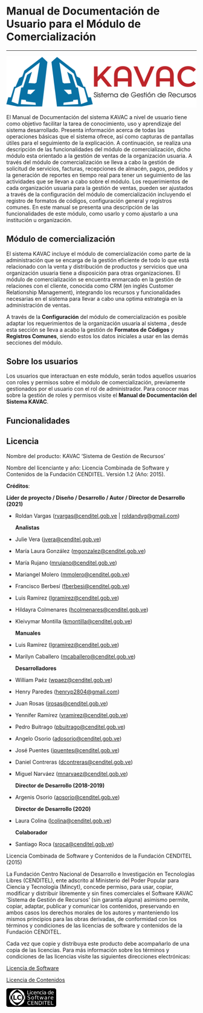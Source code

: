 # Manual de Documentación de Usuario para el Módulo de Comercialización
***********************************************************************

![Screenshot](img/logokavac.png#imagen)

El Manual de Documentación del sistema KAVAC a nivel de usuario tiene como objetivo facilitar la tarea de conocimiento, uso y aprendizaje del sistema desarrollado. Presenta información acerca de todas las operaciones básicas que el sistema ofrece, así como capturas de pantallas útiles para el seguimiento de la explicación. A continuación, se realiza una descripción de las funcionalidades del módulo de comercialización, dicho módulo esta orientado a la gestión de ventas de la organización usuaria.  A través del módulo de comercialización se lleva a cabo la gestión de solicitud de servicios, facturas, recepciones de almacén, pagos, pedidos y la generación de reportes en tiempo real para tener un seguimiento de las actividades que se llevan a cabo sobre el módulo. Los requerimientos de cada organización usuaria para la gestión de ventas, pueden ser ajustados a través de la configuración del módulo de comercialización incluyendo el registro de formatos de códigos, configuración general y registros comunes. En este manual se presenta una descripción de las funcionalidades de este módulo, como usarlo y como ajustarlo a una institución u organización.  

## Módulo de comercialización

El sistema KAVAC incluye el módulo de comercialización como parte de la administración que se encarga de la gestión eficiente de todo lo que está relacionado con la venta y distribución de productos y servicios que una organización usuaria tiene a disposición para otras organizaciones. El módulo de comercialización se encuentra enmarcado en la gestión de relaciones con el cliente, conocida como CRM (en inglés Customer Relationship Management), integrando los recursos y funcionalidades necesarias en el sistema para llevar a cabo una optima estrategia en la administración de ventas.   

A través de la **Configuración** del módulo de comercialización es posible adaptar los requerimientos de la organización usuaria al sistema , desde esta sección se lleva a acabo la gestión de **Formatos de Códigos** y **Registros Comunes**, siendo estos los datos iniciales a usar en las demás secciones del módulo. 




## Sobre los usuarios

Los usuarios que interactuan en este módulo, serán todos aquellos usuarios con roles y permisos sobre el módulo de comercialización, previamente gestionados por el usuario con el rol de administrador. Para conocer mas sobre la gestión de roles y permisos visite el **Manual de Documentación del Sistema KAVAC**.


## Funcionalidades


## Licencia

Nombre del producto: KAVAC ‘Sistema de Gestión de Recursos’

   Nombre del licenciante y año: Licencia Combinada de Software y Contenidos de la Fundación CENDITEL. Versión 1.2 (Año: 2015).

   **Créditos**: 
   
   **Líder de proyecto / Diseño / Desarrollo / Autor / Director de Desarrollo (2021)**

- Roldan Vargas (rvargas@cenditel.gob.ve | roldandvg@gmail.com)

   **Analistas**

- Julie Vera (jvera@cenditel.gob.ve)
- María Laura González (mgonzalez@cenditel.gob.ve)
- María Rujano (mrujano@cenditel.gob.ve)
- Mariangel Molero (mmolero@cenditel.gob.ve)
- Francisco Berbesí (fberbesi@cenditel.gob.ve)
- Luis Ramírez (lgramirez@cenditel.gob.ve)
- Hildayra Colmenares (hcolmenares@cenditel.gob.ve)
- Kleivymar Montilla (kmontilla@cenditel.gob.ve)

   **Manuales**

- Luis Ramírez (lgramirez@cenditel.gob.ve)
- Marilyn Caballero (mcaballero@cenditel.gob.ve)

   **Desarrolladores**

- William Paéz (wpaez@cenditel.gob.ve)
- Henry Paredes (henryp2804@gmail.com)
- Juan Rosas (jrosas@cenditel.gob.ve)
- Yennifer Ramírez (yramirez@cenditel.gob.ve)
- Pedro Buitrago (pbuitrago@cenditel.gob.ve)
- Angelo Osorio (adosorio@cenditel.gob.ve)
- José Puentes (jpuentes@cenditel.gob.ve)
- Daniel Contreras (dcontreras@cenditel.gob.ve)
- Miguel Narváez (mnarvaez@cenditel.gob.ve)

   **Director de Desarrollo (2018-2019)**

- Argenis Osorio (aosorio@cenditel.gob.ve)
   
   **Director de Desarrollo (2020)**
   
- Laura Colina (lcolina@cenditel.gob.ve)

   **Colaborador**

- Santiago Roca (sroca@cenditel.gob.ve)


Licencia Combinada de Software y Contenidos de la Fundación CENDITEL (2015)  


La Fundación Centro Nacional de Desarrollo e Investigación en Tecnologías Libres (CENDITEL), ente adscrito al Ministerio del Poder Popular para  Ciencia y Tecnología (Mincyt), concede permiso, para usar, copiar, modificar y distribuir libremente y sin fines comerciales el Software KAVAC ‘Sistema de Gestión de Recursos’ (sin garantía alguna) asimismo permite, copiar, adaptar, publicar y comunicar los contenidos, preservando en ambos casos los derechos morales de los autores y manteniendo los mismos principios para las obras derivadas, de conformidad con los términos y condiciones de las licencias de software y contenidos de la Fundación CENDITEL.


Cada vez que copie y distribuya este producto debe acompañarlo de una copia de las licencias. Para más información sobre los términos y condiciones de las licencias visite las siguientes direcciones electrónicas:  


[Licencia de Software](https://conocimientolibre.cenditel.gob.ve/legislacion)

[Licencia de Contenidos](https://conocimientolibre.cenditel.gob.ve/legislacion)

![Screenshot](img/licencia.png)